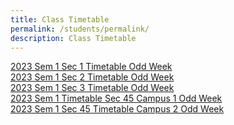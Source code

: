 ```yaml
---
title: Class Timetable
permalink: /students/permalink/
description: Class Timetable
---
```

[2023 Sem 1 Sec 1 Timetable Odd Week](/files/Students/Timetable/2023%20Sem%201%20Timetable%20Sec%201%20Odd%20Week.pdf)<BR>
[2023 Sem 1 Sec 2 Timetable Odd Week](/files/Students/Timetable/2023%20Sem%201%20Timetable%20Sec%202%20Odd%20Week.pdf)<BR>
[2023 Sem 1 Sec 3 Timetable Odd Week](/files/Students/Timetable/2023%20Sem%201%20Timetable%20Sec%203%20Odd%20Week.pdf)<BR>
[2023 Sem 1 Timetable Sec 45 Campus 1 Odd Week](/files/Students/Timetable/2023%20Sem%201%20Timetable%20Sec%2045%20Campus%201%20Odd%20Week.pdf)<BR>
[2023 Sem 1 Sec 45 Timetable Campus 2 Odd Week](/files/Students/Timetable/2023%20Sem%201%20Timetable%20Sec%2045%20Campus%202%20Odd%20Week.pdf)<BR>